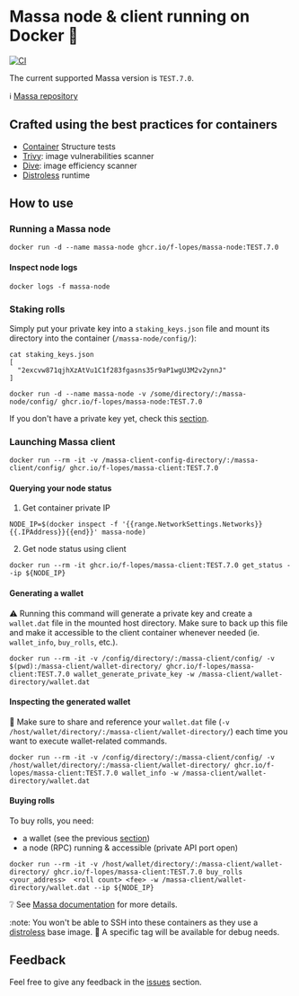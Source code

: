 # Massa node & client running on Docker :whale:

[![CI](https://github.com/f-lopes/massa-docker/actions/workflows/main.yml/badge.svg)](https://github.com/f-lopes/massa-docker/actions/workflows/main.yml)

The current supported Massa version is `TEST.7.0`.

:information_source: [Massa repository](https://github.com/massalabs/massa/)

## Crafted using the best practices for containers

* [Container](https://github.com/GoogleContainerTools/container-structure-test) Structure tests
* [Trivy](https://github.com/aquasecurity/trivy#abstract): image vulnerabilities scanner
* [Dive](https://github.com/wagoodman/dive): image efficiency scanner
* [Distroless](https://github.com/GoogleContainerTools/distroless#why-should-i-use-distroless-images) runtime

## How to use

### Running a Massa node

```shell
docker run -d --name massa-node ghcr.io/f-lopes/massa-node:TEST.7.0
```

#### Inspect node logs
```shell
docker logs -f massa-node
```

### Staking rolls

Simply put your private key into a `staking_keys.json` file and mount its directory into the container (`/massa-node/config/`):
```shell
cat staking_keys.json
[
  "2excvw871qjhXzAtVu1C1f283fgasns35r9aP1wgU3M2v2ynnJ"
]
```

```shell
docker run -d --name massa-node -v /some/directory/:/massa-node/config/ ghcr.io/f-lopes/massa-node:TEST.7.0
```

If you don't have a private key yet, check this [section](#Generating-a-wallet).

### Launching Massa client

```shell
docker run --rm -it -v /massa-client-config-directory/:/massa-client/config/ ghcr.io/f-lopes/massa-client:TEST.7.0
```

#### Querying your node status

1. Get container private IP
```shell
NODE_IP=$(docker inspect -f '{{range.NetworkSettings.Networks}}{{.IPAddress}}{{end}}' massa-node)
```
2. Get node status using client
```shell
docker run --rm -it ghcr.io/f-lopes/massa-client:TEST.7.0 get_status --ip ${NODE_IP}
```

#### Generating a wallet

:warning: Running this command will generate a private key and create a `wallet.dat` file in the mounted host directory.
Make sure to back up this file and make it accessible to the client container whenever needed (ie. `wallet_info`, `buy_rolls`, etc.).

```shell
docker run --rm -it -v /config/directory/:/massa-client/config/ -v $(pwd):/massa-client/wallet-directory/ ghcr.io/f-lopes/massa-client:TEST.7.0 wallet_generate_private_key -w /massa-client/wallet-directory/wallet.dat
```

#### Inspecting the generated wallet

:memo: Make sure to share and reference your `wallet.dat` file (`-v /host/wallet/directory/:/massa-client/wallet-directory/`) each time you want to execute wallet-related commands.

```shell
docker run --rm -it -v /config/directory/:/massa-client/config/ -v /host/wallet/directory/:/massa-client/wallet-directory/ ghcr.io/f-lopes/massa-client:TEST.7.0 wallet_info -w /massa-client/wallet-directory/wallet.dat
```

#### Buying rolls

To buy rolls, you need:
- a wallet (see the previous [section](#Generating-a-wallet))
- a node (RPC) running & accessible (private API port open)

```shell
docker run --rm -it -v /host/wallet/directory/:/massa-client/wallet-directory/ ghcr.io/f-lopes/massa-client:TEST.7.0 buy_rolls <your_address>  <roll count> <fee> -w /massa-client/wallet-directory/wallet.dat --ip ${NODE_IP}
```

:grey_question: See [Massa documentation](https://github.com/massalabs/massa/wiki/staking#buying-rolls) for more details.

:note:
You won't be able to SSH into these containers as they use a [distroless](https://github.com/GoogleContainerTools/distroless#why-should-i-use-distroless-images) base image.
:construction:
A specific tag will be available for debug needs.

## Feedback

Feel free to give any feedback in the [issues](https://github.com/f-lopes/massa-docker/issues) section.